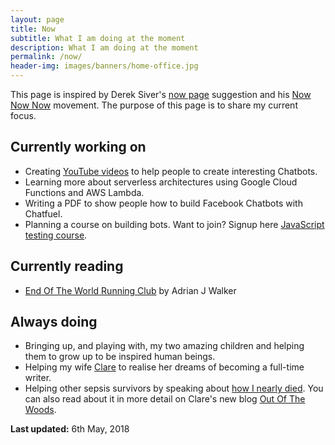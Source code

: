 ```yaml
---
layout: page
title: Now
subtitle: What I am doing at the moment
description: What I am doing at the moment
permalink: /now/
header-img: images/banners/home-office.jpg
---
```


This page is inspired by Derek Siver's [now page](http://sivers.org/now) suggestion and his [Now Now Now](http://nownownow.com/) movement. The purpose of this page is to share my current focus.

## Currently working on

* Creating [YouTube videos](https://www.youtube.com/playlist?list=PLDvWRKT9Cd2g-L4_hStYOcmOfTF87U8FM) to help people to create interesting Chatbots.
* Learning more about serverless architectures using Google Cloud Functions and AWS Lambda.
* Writing a PDF to show people how to build Facebook Chatbots with Chatfuel.
* Planning a course on building bots. Want to join? Signup here [JavaScript testing course]({{site.url}}/bots/sign-up-bot-building-for-beginners/).

## Currently reading

* [End Of The World Running Club](https://amzn.to/2rpAKa5) by Adrian J Walker

## Always doing

* Bringing up, and playing with, my two amazing children and helping them to grow up to be inspired human beings.
* Helping my wife [Clare](http://www.clarelittlemore.com) to realise her dreams of becoming a full-time writer.
* Helping other sepsis survivors by speaking about [how I nearly died](/how-i-almost-died/). You can also read about it in more detail on Clare's new blog [Out Of The Woods](http://outofthewoodsblog.com).

**Last updated:** 6th May, 2018
